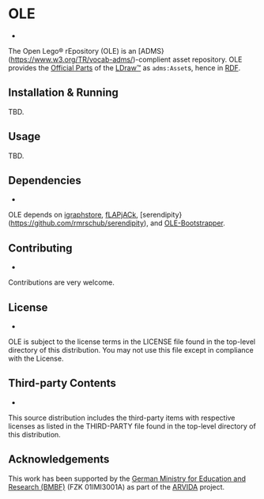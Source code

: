 # OLE
-
The Open Lego® rEpository (OLE) is an [ADMS}(https://www.w3.org/TR/vocab-adms/)-complient asset repository.
OLE provides the [Official Parts](http://ldraw.org/article/13.html) of the [LDraw™](http://www.ldraw.org) as `adms:Asset`s, hence in [RDF](https://www.w3.org/TR/rdf11-primer/).

## Installation & Running
TBD.

## Usage
TBD.

## Dependencies
-
OLE depends on [igraphstore](https://github.com/rmrschub/igraphstore), [fLAPjACk](https://github.com/rmrschub/flapjack), [serendipity}(https://github.com/rmrschub/serendipity), and [OLE-Bootstrapper](https://github.com/rmrschub/OLE-Bootstrapper).


## Contributing
-
Contributions are very welcome.


## License
-
OLE is subject to the license terms in the LICENSE file found in the top-level directory of this distribution.
You may not use this file except in compliance with the License.


## Third-party Contents
-
This source distribution includes the third-party items with respective licenses as listed in the THIRD-PARTY file found in the top-level directory of this distribution.


## Acknowledgements
This work has been supported by the [German Ministry for Education and Research (BMBF)](http://www.bmbf.de/en/index.html) (FZK 01IMI3001A) as part of the [ARVIDA](http://www.arvida.de/) project.